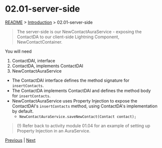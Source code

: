 # 02.01-server-side

[README](../../../README.md) > [Introduction](../../introduction.md) > 02.01-server-side

> The server-side is our NewContactAuraService - exposing the ContactDA to our client-side Lightning Component, NewContactContainer.

You will need

 1. ContactDAI, interface
 2. ContactDA, implements ContactDAI
 3. NewContactAuraService


 * The ContactDAI interface defines the method signature for `insertContacts`.
 * The ContactDA implements ContactDAI and defines the method body for `insertContacts`.
 * NewContactAuraService uses Property Injection to expose the ContactDAI's `insertContacts` method, using ContactDA's implementation by default.
	* `NewContactAuraService.saveNewContact(Contact contact);`

> (!) Refer back to activity module 01.04 for an example of setting up Property Injection in an AuraService.

[Previous](02.00-instructions.md) | [Next](02.02-client-side-container.md)
